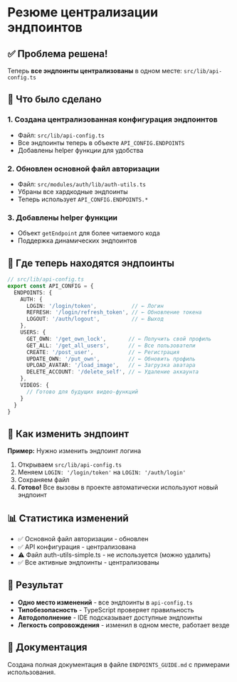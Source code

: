 # Резюме централизации эндпоинтов

## ✅ Проблема решена!

Теперь **все эндпоинты централизованы** в одном месте: `src/lib/api-config.ts`

## 🔧 Что было сделано

### 1. Создана централизованная конфигурация эндпоинтов
- Файл: `src/lib/api-config.ts`
- Все эндпоинты теперь в объекте `API_CONFIG.ENDPOINTS`
- Добавлены helper функции для удобства

### 2. Обновлен основной файл авторизации
- Файл: `src/modules/auth/lib/auth-utils.ts`
- Убраны все хардкодные эндпоинты
- Теперь использует `API_CONFIG.ENDPOINTS.*`

### 3. Добавлены helper функции
- Объект `getEndpoint` для более читаемого кода
- Поддержка динамических эндпоинтов

## 📍 Где теперь находятся эндпоинты

```typescript
// src/lib/api-config.ts
export const API_CONFIG = {
  ENDPOINTS: {
    AUTH: {
      LOGIN: '/login/token',           // ← Логин
      REFRESH: '/login/refresh_token', // ← Обновление токена
      LOGOUT: '/auth/logout',          // ← Выход
    },
    USERS: {
      GET_OWN: '/get_own_lock',       // ← Получить свой профиль
      GET_ALL: '/get_all_users',      // ← Все пользователи
      CREATE: '/post_user',           // ← Регистрация
      UPDATE_OWN: '/put_own',         // ← Обновить профиль
      UPLOAD_AVATAR: '/load_image',   // ← Загрузка аватара
      DELETE_ACCOUNT: '/delete_self', // ← Удаление аккаунта
    },
    VIDEOS: {
      // Готово для будущих видео-функций
    }
  }
}
```

## 🎯 Как изменить эндпоинт

**Пример:** Нужно изменить эндпоинт логина

1. Открываем `src/lib/api-config.ts`
2. Меняем `LOGIN: '/login/token'` на `LOGIN: '/auth/login'`
3. Сохраняем файл
4. **Готово!** Все вызовы в проекте автоматически используют новый эндпоинт

## 📊 Статистика изменений

- ✅ Основной файл авторизации - обновлен
- ✅ API конфигурация - централизована
- ⚠️ Файл auth-utils-simple.ts - не используется (можно удалить)
- ✅ Все активные эндпоинты - централизованы

## 🚀 Результат

- **Одно место изменений** - все эндпоинты в `api-config.ts`
- **Типобезопасность** - TypeScript проверяет правильность
- **Автодополнение** - IDE подсказывает доступные эндпоинты
- **Легкость сопровождения** - изменил в одном месте, работает везде

## 📝 Документация

Создана полная документация в файле `ENDPOINTS_GUIDE.md` с примерами использования.
